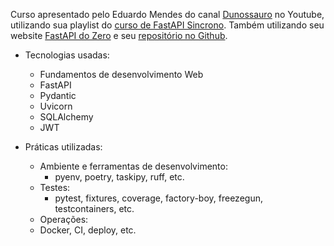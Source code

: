 Curso apresentado pelo Eduardo Mendes do canal [Dunossauro](https://www.youtube.com/@Dunossauro) no Youtube, utilizando sua playlist do [curso de FastAPI Sincrono](https://www.youtube.com/watch?v=QShMRcicxnE&list=PLOQgLBuj2-3IuFbt-wJw2p2NiV9WTRzIP).
Também utilizando seu website [FastAPI do Zero](https://fastapidozero.dunossauro.com/) e seu [repositório no Github](https://github.com/dunossauro/fastapi-do-zero).

* Tecnologias usadas:
  - Fundamentos de desenvolvimento Web
  - FastAPI
  - Pydantic
  - Uvicorn
  - SQLAlchemy
  - JWT

 * Práticas utilizadas:
   - Ambiente e ferramentas de desenvolvimento:
     - pyenv, poetry, taskipy, ruff, etc.
   - Testes:
     - pytest, fixtures, coverage, factory-boy, freezegun, testcontainers, etc.
   - Operações:
    - Docker, CI, deploy, etc.
